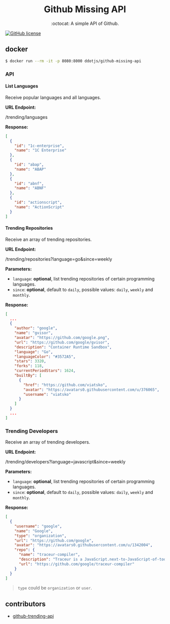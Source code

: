 <h1 align="center">Github Missing API</h1>

<p align="center">:octocat: A simple API  of Github.</p>


[![GitHub license](https://img.shields.io/badge/license-MIT-blue.svg)](https://github.com/huchenme/github-trending-api/blob/master/LICENSE)

## docker
```bash
$ docker run --rm -it -p 8080:8000 ddotjs/github-missing-api 
```

### API

#### List Languages

Receive popular languages and all languages.

**URL Endpoint:**

/trending/languages

**Response:**

```json
[
  {
    "id": "1c-enterprise",
    "name": "1C Enterprise"
  },
  {
    "id": "abap",
    "name": "ABAP"
  },
  {
    "id": "abnf",
    "name": "ABNF"
  },
  {
    "id": "actionscript",
    "name": "ActionScript"
  }
]
```


#### Trending Repositories

Receive an array of trending repositories.

**URL Endpoint:**

/trending/repositories?language=go&since=weekly

**Parameters:**

- `language`: **optional**, list trending repositories of certain programming languages.
- `since`: **optional**, default to `daily`, possible values: `daily`, `weekly` and `monthly`.

**Response:**

```json
[
  ...
  {
    "author": "google",
    "name": "gvisor",
    "avatar": "https://github.com/google.png",
    "url": "https://github.com/google/gvisor",
    "description": "Container Runtime Sandbox",
    "language": "Go",
    "languageColor": "#3572A5",
    "stars": 3320,
    "forks": 118,
    "currentPeriodStars": 1624,
    "builtBy": [
      {
        "href": "https://github.com/viatsko",
        "avatar": "https://avatars0.githubusercontent.com/u/376065",
        "username": "viatsko"
      }
    ]
  }
  ...
]
```

### Trending Developers

Receive an array of trending developers.

**URL Endpoint:**

/trending/developers?language=javascript&since=weekly

**Parameters:**

- `language`: **optional**, list trending repositories of certain programming languages.
- `since`: **optional**, default to `daily`, possible values: `daily`, `weekly` and `monthly`.

**Response:**

```json
[
  {
    "username": "google",
    "name": "Google",
    "type": "organization",
    "url": "https://github.com/google",
    "avatar": "https://avatars0.githubusercontent.com/u/1342004",
    "repo": {
      "name": "traceur-compiler",
      "description": "Traceur is a JavaScript.next-to-JavaScript-of-today compiler",
      "url": "https://github.com/google/traceur-compiler"
    }
  }
]
```

> `type` could be `organization` or `user`.


## contributors

* [github-trending-api](https://github.com/huchenme/github-trending-api)

